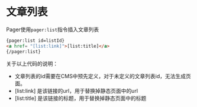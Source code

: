 # 文章列表

Pager使用`pager:list`指令插入文章列表

```html
{pager:list id=listId}
<a href= "[list:link]">[list:title]</a>
{/pager:list}
```

关于以上代码的说明：
- 文章列表的id需要在CMS中预先定义，对于未定义的文章列表id，无法生成页面。
- [list:link] 是该链接的url，用于替换掉静态页面中的url
- [list:title] 是该链接的标题，用于替换掉静态页面中的标题
